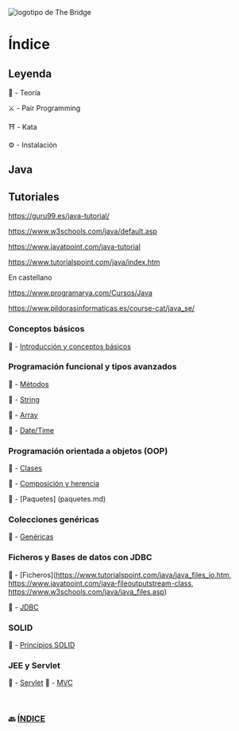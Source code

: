 ![logotipo de The Bridge](https://user-images.githubusercontent.com/27650532/77754601-e8365180-702b-11ea-8bed-5bc14a43f869.png "logotipo de The Bridge")

# Índice

## Leyenda

:scroll: - Teoría

:crossed_swords: - Pair Programming

:shinto_shrine: - Kata

:gear: - Instalación


## Java

## Tutoriales

https://guru99.es/java-tutorial/

https://www.w3schools.com/java/default.asp

https://www.javatpoint.com/java-tutorial

https://www.tutorialspoint.com/java/index.htm

En castellano

https://www.programarya.com/Cursos/Java

https://www.pildorasinformaticas.es/course-cat/java_se/

###  Conceptos básicos

:scroll: - [Introducción y conceptos básicos](basico.md)
 
###  Programación funcional y tipos avanzados

:scroll: - [Métodos](metodos.md)

:scroll: - [String](strings.md)

:scroll: - [Array](arrays.md)

:scroll: - [Date/Time](date_time.md)

###  Programación orientada a objetos (OOP)

:scroll: - [Clases](clases.md)

:scroll: - [Composición y herencia](herencia.md)

:scroll: - [Paquetes] (paquetes.md)
 
###  Colecciones genéricas

:scroll: - [Genéricas](genericas.md)

###  Ficheros y Bases de datos con JDBC

:scroll: - [Ficheros](https://www.tutorialspoint.com/java/java_files_io.htm, https://www.javatpoint.com/java-fileoutputstream-class, https://www.w3schools.com/java/java_files.asp)

:scroll: - [JDBC](jdbc.md)

###  SOLID

:scroll: - [Principios SOLID](solid.md)

###  JEE y Servlet

:scroll: - [Servlet](servlet.md)
:scroll: - [MVC](mvc.md)

<br>

### 🔙 [ÍNDICE](../../readme.md)

